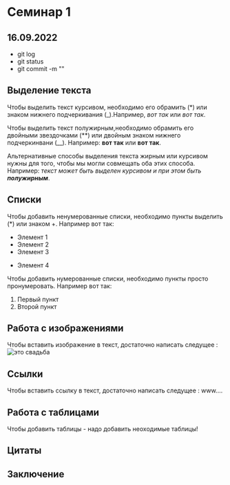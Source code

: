 # Семинар 1
## 16.09.2022
* git log
* git status
* git commit -m ""

## Выделение текста

Чтобы выделить текст курсивом, необходимо его обрамить (*) или знаком нижнего подчеркивания (_).Например, *вот так* или _вот так_.

Чтобы выделить текст полужирным,необходимо обрамить его двойными звездочками (**) или двойным знаком нижнего подчеркинвани (__). Например: **вот так**  или __вот так__.

Альтернативные способы выделения текста жирным или курсивом нужны для того, чтобы мы могли совмещать оба этих способа. Например: _текст может быть выделен курсивом и при этом быть **полужирным**_.

## Списки

Чтобы добавить ненумерованные списки, необходимо пункты выделить (*) или знаком +.
Например вот так: 
* Элемент 1
* Элемент 2 
* Элемент 3
+ Элемент 4

Чтобы добавить нумерованные списки, необходимо пункты просто пронумеровать. Например вот так: 
1. Первый пункт
2. Второй пункт 

## Работа с изображениями

Чтобы вставить изображение в текст, достаточно написать следущее : ![это свадьба](My.jpg.jpg)

## Ссылки

Чтобы вставить ссылку в текст, достаточно написать следущее : www....

## Работа с таблицами

Чтобы добавить таблицы - надо добавить неоходимые таблицы!

## Цитаты

## Заключение